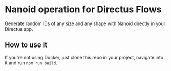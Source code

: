 # Nanoid operation for Directus Flows
Generate random IDs of any size and any shape with Nanoid directly in your Directus app.

## How to use it
If you're not using Docker, just clone this repo in your project, navigate into it and run `npm run build`.
